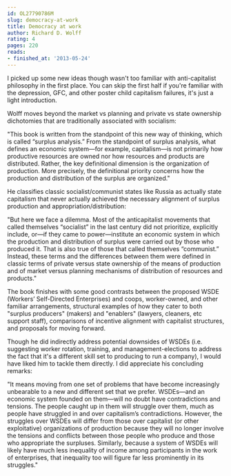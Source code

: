```yaml
---
id: OL27790786M
slug: democracy-at-work
title: Democracy at work
author: Richard D. Wolff
rating: 4
pages: 220
reads:
- finished_at: '2013-05-24'
---
```

I picked up some new ideas though wasn't too familiar with anti-capitalist philosophy in the first place. You can skip the first half if you're familiar with the depression, GFC, and other poster child capitalism failures, it's just a light introduction.

Wolff moves beyond the market vs planning and private vs state ownership dichotomies that are traditionally associated with socialism:
 
"This book is written from the standpoint of this new way of thinking, which is called “surplus analysis.” From the standpoint of surplus analysis, what defines an economic system—for example, capitalism—is not primarily how productive resources are owned nor how resources and products are distributed. Rather, the key definitional dimension is the organization of production. More precisely, the definitional priority concerns how the production and distribution of the surplus are organized."

He classifies classic socialist/communist states like Russia as actually state capitalism that never actually achieved the necessary alignment of surplus production and appropriation/distribution:

"But here we face a dilemma. Most of the anticapitalist movements that called themselves “socialist” in the last century did not prioritize, explicitly include, or—if they came to power—institute an economic system in which the production and distribution of surplus were carried out by those who produced it. That is also true of those that called themselves “communist.” Instead, these terms and the differences between them were defined in classic terms of private versus state ownership of the means of production and of market versus planning mechanisms of distribution of resources and products."

The book finishes with some good contrasts between the proposed WSDE (Workers’ Self-Directed Enterprises) and coops, worker-owned, and other familiar arrangements, structural examples of how they cater to both "surplus producers" (makers) and "enablers" (lawyers, cleaners, etc support staff), comparisons of incentive alignment with capitalist structures, and proposals for moving forward.

Though he did indirectly address potential downsides of WSDEs (i.e. suggesting worker rotation, training, and management-elections to address the fact that it's a different skill set to producing to run a company), I would have liked him to tackle them directly. I did appreciate his concluding remarks:

"It means moving from one set of problems that have become increasingly unbearable to a new and different set that we prefer. WSDEs—and an economic system founded on them—will no doubt have contradictions and tensions. The people caught up in them will struggle over them, much as people have struggled in and over capitalism’s contradictions. However, the struggles over WSDEs will differ from those over capitalist (or other exploitative) organizations of production because they will no longer involve the tensions and conflicts between those people who produce and those who appropriate the surpluses. Similarly, because a system of WSDEs will likely have much less inequality of income among participants in the work of enterprises, that inequality too will figure far less prominently in its struggles."
